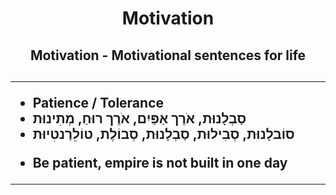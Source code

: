 <div align="center">

# Motivation
## Motivation - Motivational sentences for life

</div>

<h2>

---    
    
- Patience / Tolerance
 - סַבְלָנוּת, אֹרֶך אַפַּיִם, אֹרֶך רוּחַ, מְתִינוּת
 - סוֹבלָנוּת, סְבִילוּת, סַבְלָנוּת, סְבוֹלֶת, טוֹלֵרַנטִיוּת    
 * Be patient, empire is not built in one day   
  
  
---
